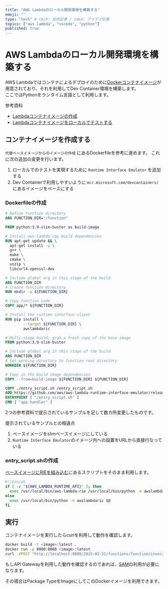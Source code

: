 ```yaml
---
title: "AWS Lambdaのローカル開発環境を構築する"
emoji: ""
type: "tech" # tech: 技術記事 / idea: アイデア記事
topics: ["aws lambda", "vscode", "python"]
published: true
---
```


# AWS Lambdaのローカル開発環境を構築する

AWS Lambdaではコンテナによるデプロイのために[Dockerコンテナイメージ](https://gallery.ecr.aws/lambda)が用意されており、それを利用してDev Container環境を構築します。 \
ここではPythonをランタイム言語として利用します。

参考資料
- [Lambdaコンテナイメージの作成](https://docs.aws.amazon.com/ja_jp/lambda/latest/dg/images-create.html#images-create-from-alt)
- [Lambdaコンテナイメージをローカルでテストする](https://docs.aws.amazon.com/ja_jp/lambda/latest/dg/images-test.html)


## コンテナイメージを作成する

`代替ベースイメージからのイメージの作成` にあるDockerfileを参考に進めます。
これに次の追加の変更を行います。
1. ローカルでのテストを実現するために `Runtime Interface Emulator` を追加する
2. Dev Containerで利用しやすいように `mcr.microsoft.com/devcontainers/` にあるイメージをベースにする


### Dockerfileの作成

```dockerfile
# Define function directory
ARG FUNCTION_DIR="/function"

FROM python:3.9-slim-buster as build-image

# Install aws-lambda-cpp build dependencies
RUN apt-get update && \
  apt-get install -y \
  g++ \
  make \
  cmake \
  unzip \
  libcurl4-openssl-dev

# Include global arg in this stage of the build
ARG FUNCTION_DIR
# Create function directory
RUN mkdir -p ${FUNCTION_DIR}

# Copy function code
COPY app/* ${FUNCTION_DIR}

# Install the runtime interface client
RUN pip install \
        --target ${FUNCTION_DIR} \
        awslambdaric

# Multi-stage build: grab a fresh copy of the base image
FROM python:3.9-slim-buster

# Include global arg in this stage of the build
ARG FUNCTION_DIR
# Set working directory to function root directory
WORKDIR ${FUNCTION_DIR}

# Copy in the build image dependencies
COPY --from=build-image ${FUNCTION_DIR} ${FUNCTION_DIR}

COPY ./entry_script.sh /entry_script.sh
ADD https://github.com/aws/aws-lambda-runtime-interface-emulator/releases/latest/download/aws-lambda-rie /usr/local/bin/aws-lambda-rie
ENTRYPOINT [ "/entry_script.sh" ]
CMD [ "app.handler" ]
```

2つの参考資料で提示されているサンプルを足して数カ所変更したものです。

提示されているサンプルとの相違点
1. ベースイメージをslimベースイメージにしている
2. `Runtime Interface Emulator`のイメージ内への設置をURLから直接行なっている


### entry_script.shの作成

[ベースイメージにRIEを組み込む](https://docs.aws.amazon.com/ja_jp/lambda/latest/dg/images-test.html#images-test-alternative)にあるスクリプトをそのまま利用します。
```bash
#!/bin/sh
if [ -z "${AWS_LAMBDA_RUNTIME_API}" ]; then
  exec /usr/local/bin/aws-lambda-rie /usr/local/bin/python -m awslambdaric $@
else
  exec /usr/local/bin/python -m awslambdaric $@
fi     
```


## 実行

コンテナイメージを実行したらcurlを利用して動作を確認します。
```bash
docker build -t <image>:latest .
docker run -p 8080:8080 <image>:latest
curl -XPOST "http://localhost:8080/2015-03-31/functions/function/invocations" -d '{}'
```

もしAPI Gatewayを利用した動作を確認するのであれば、[SAM](https://docs.aws.amazon.com/ja_jp/serverless-application-model/latest/developerguide/what-is-sam.html)の利用が必要になります。

その場合はPackage TypeをImageにしてこのDockerイメージを利用できます。
